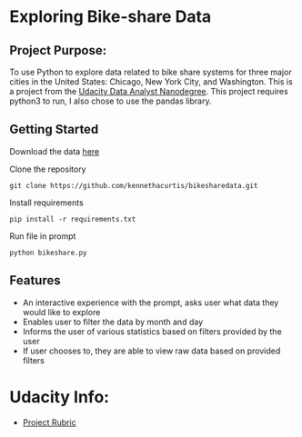 # Exploring Bike-share Data

## Project Purpose:

To use Python to explore data related to bike share systems for three major cities
in the United States: Chicago, New York City, and Washington. This is a project from the
[Udacity Data Analyst Nanodegree](https://www.udacity.com/course/data-analyst-nanodegree--nd002). This project requires python3 to run, I also chose
to use the pandas library.

## Getting Started

Download the data [here](https://drive.google.com/drive/folders/1s7qUtnH1Q89eb17ojz9zIy4lJ5cl6P0y?usp=sharing)

Clone the repository
```
git clone https://github.com/kennethacurtis/bikesharedata.git
```
Install requirements
```
pip install -r requirements.txt
```
Run file in prompt
```
python bikeshare.py
```
## Features

- An interactive experience with the prompt, asks user what data they would like to explore
- Enables user to filter the data by month and day
- Informs the user of various statistics based on filters provided by the user
- If user chooses to, they are able to view raw data based on provided filters

# Udacity Info:
- [Project Rubric](https://review.udacity.com/#!/rubrics/1379/view)

